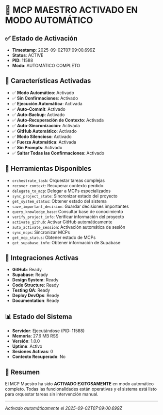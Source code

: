 # 🎯 MCP MAESTRO ACTIVADO EN MODO AUTOMÁTICO

## ✅ Estado de Activación
- **Timestamp**: 2025-09-02T07:09:00.699Z
- **Status**: ACTIVE
- **PID**: 11588
- **Modo**: AUTOMÁTICO COMPLETO

## 🚀 Características Activadas
- ✅ **Modo Automático**: Activado
- ✅ **Sin Confirmaciones**: Activado
- ✅ **Ejecución Automática**: Activada
- ✅ **Auto-Commit**: Activado
- ✅ **Auto-Backup**: Activado
- ✅ **Auto-Recuperación de Contexto**: Activada
- ✅ **Auto-Sincronización**: Activada
- ✅ **GitHub Automático**: Activado
- ✅ **Modo Silencioso**: Activado
- ✅ **Fuerza Automática**: Activada
- ✅ **Sin Prompts**: Activado
- ✅ **Saltar Todas las Confirmaciones**: Activado

## 🎯 Herramientas Disponibles
- `orchestrate_task`: Orquestar tareas complejas
- `recover_context`: Recuperar contexto perdido
- `delegate_to_mcp`: Delegar a MCPs especializados
- `sync_project_state`: Sincronizar estado del proyecto
- `get_system_status`: Obtener estado del sistema
- `save_important_decision`: Guardar decisiones importantes
- `query_knowledge_base`: Consultar base de conocimiento
- `verify_project_info`: Verificar información del proyecto
- `activate_github`: Activar GitHub automáticamente
- `auto_activate_session`: Activación automática de sesión
- `sync_mcps`: Sincronizar MCPs
- `get_mcp_status`: Obtener estado de MCPs
- `get_supabase_info`: Obtener información de Supabase

## 🔗 Integraciones Activas
- **GitHub**: Ready
- **Supabase**: Ready
- **Design System**: Ready
- **Code Structure**: Ready
- **Testing QA**: Ready
- **Deploy DevOps**: Ready
- **Documentation**: Ready

## 📊 Estado del Sistema
- **Servidor**: Ejecutándose (PID: 11588)
- **Memoria**: 27.6 MB RSS
- **Versión**: 1.0.0
- **Uptime**: Activo
- **Sesiones Activas**: 0
- **Contexto Recuperado**: No

## 🎉 Resumen
El MCP Maestro ha sido **ACTIVADO EXITOSAMENTE** en modo automático completo. Todas las funcionalidades están operativas y el sistema está listo para orquestar tareas sin intervención manual.

---
*Activado automáticamente el 2025-09-02T07:09:00.699Z*
